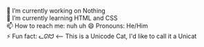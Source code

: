 🔭 I’m currently working on Nothing  
🌱 I’m currently learning HTML and CSS  
📫 How to reach me: nuh uh
😄 Pronouns: He/Him  
⚡ Fun fact: ᓚᘏᗢ <-- This is a Unicode Cat, I'd like to call it a Unicat  
